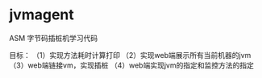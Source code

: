# jvmagent
ASM 字节码插桩机学习代码

目标：
（1）实现方法耗时计算打印
（2）实现web端展示所有当前机器的jvm
（3）web端链接vm，实现插桩
（4）web端实现jvm的指定和监控方法的指定
